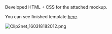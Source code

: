 Developed HTML + CSS for the attached mockup. 

You can see finished template [here](http://server.sergeome.com/portfolio/whitesquare/).




![Clip2net_160318182012.png](https://bitbucket.org/repo/gzGprK/images/1197674727-Clip2net_160318182012.png)